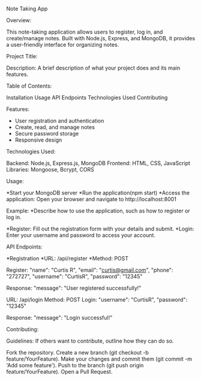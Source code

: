 Note Taking App

Overview:

This note-taking application allows users to register, log in, and create/manage notes. Built with Node.js, Express, and MongoDB, it provides a user-friendly interface for organizing notes.


Project Title:

Description: A brief description of what your project does and its main features.

Table of Contents:

Installation
Usage
API Endpoints
Technologies Used
Contributing


Features:

- User registration and authentication
- Create, read, and manage notes
- Secure password storage
- Responsive design


Technologies Used:

Backend: Node.js, Express.js, MongoDB
Frontend: HTML, CSS, JavaScript
Libraries: Mongoose, Bcrypt, CORS

Usage:

*Start your MongoDB server
*Run the application(npm start)
*Access the application: Open your browser and navigate to http://localhost:8001

Example:
*Describe how to use the application, such as how to register or log in.

*Register: Fill out the registration form with your details and submit.
*Login: Enter your username and password to access your account.

API Endpoints:

*Registration
*URL: /api/register
*Method: POST

Register:
  "name": "Curtis R",
  "email": "curtis@gmail.com",
  "phone": "272727",
  "username": "CurtisR",
  "password": "12345"

  Response:
  "message": "User registered successfully!"

  URL: /api/login
Method: POST
Login:
"username": "CurtisR",
  "password": "12345"

  Response:
 "message": "Login successful!"

 Contributing:

Guidelines: If others want to contribute, outline how they can do so.

Fork the repository.
Create a new branch (git checkout -b feature/YourFeature).
Make your changes and commit them (git commit -m 'Add some feature').
Push to the branch (git push origin feature/YourFeature).
Open a Pull Request.
 

